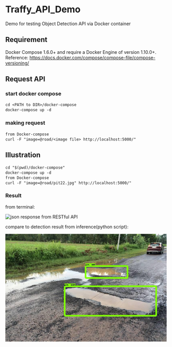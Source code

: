 # Traffy_API_Demo
Demo for testing Object Detection API via Docker container

## Requirement
Docker Compose 1.6.0+ and require a Docker Engine of version 1.10.0+.
Reference: https://docs.docker.com/compose/compose-file/compose-versioning/

## Request API

### start docker compose
```
cd <PATH to DIR>/docker-compose
docker-compose up -d
```

### making request
```
from Docker-compose
curl -F "image=@road/<image file> http://localhost:5000/"
```

## Illustration
```
cd "$(pwd)/docker-compose"
docker-compose up -d
from Docker-compose
curl -F "image=@road/pit22.jpg" http://localhost:5000/"
```
### Result
from terminal:

![json response from RESTful API](https://user-images.githubusercontent.com/52415315/64502359-f9b64700-d2ef-11e9-944f-af4999e9b51a.png")

compare to detection result from inference(python script):

![output image from inference](/docker-compose/Test_Result/pit22.jpg)
